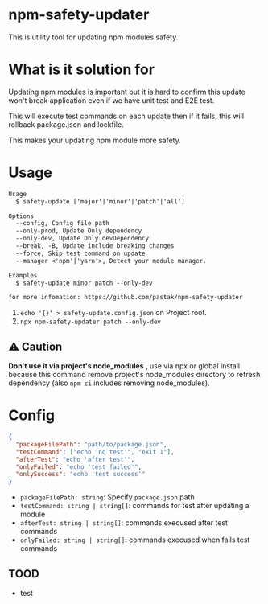 # npm-safety-updater

This is utility tool for updating npm modules safety.

# What is it solution for

Updating npm modules is important but it is hard to confirm this update won't break application even if we have unit test and E2E test.

This will execute test commands on each update then if it fails, this will rollback package.json and lockfile.

This makes your updating npm module more safety.

# Usage

```txt
Usage
  $ safety-update ['major'|'minor'|'patch'|'all']

Options
  --config, Config file path
  --only-prod, Update Only dependency
  --only-dev, Update Only devDependency
  --break, -B, Update include breaking changes
  --force, Skip test command on update
  --manager <'npm'|'yarn'>, Detect your module manager.

Examples
  $ safety-update minor patch --only-dev

for more infomation: https://github.com/pastak/npm-safety-updater
```

1. `echo '{}' > safety-update.config.json` on Project root.
2. `npx npm-safety-updater patch --only-dev`

## ⚠️ Caution

**Don't use it via project's node_modules** , use via npx or global install because this command remove project's node_modules directory to refresh dependency (also `npm ci` includes removing node_modules).

# Config

```json
{
  "packageFilePath": "path/to/package.json",
  "testCommand": ["echo 'no test'", "exit 1"],
  "afterTest": "echo 'after test'",
  "onlyFailed": "echo 'test failed'",
  "onlySuccess": "echo 'test success'"
}
```

- `packageFilePath: string`: Specify `package.json` path
- `testCommand: string | string[]`: commands for test after updating a module
- `afterTest: string | string[]`: commands execused after test commands
- `onlyFailed: string | string[]`: commands execused when fails test commands

## TOOD

- test
